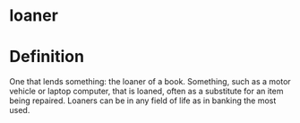 # loaner
# Definition
 One that lends something: the loaner of a book. Something, such as a motor vehicle or laptop computer, that is loaned, often as a substitute for an item being repaired.
Loaners can be in any field of life as in banking the most used.
